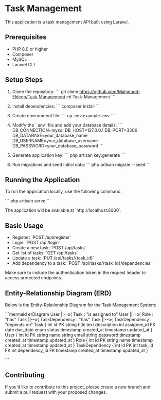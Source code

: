 # Task Management

This application is a task management API built using Laravel.

## Prerequisites

- PHP 8.0 or higher
- Composer
- MySQL
- Laravel CLI

## Setup Steps

1. Clone the repository:
   \`\`\`
   git clone https://github.com/Mahmuod-Eldeep/Task-Management
   cd Task-Management
   \`\`\`

2. Install dependencies:
   \`\`\`
   composer install
   \`\`\`

3. Create environment file:
   \`\`\`
   cp .env.example .env
   \`\`\`

4. Modify the \`.env\` file and add your database details:
   \`\`\`
   DB_CONNECTION=mysql
   DB_HOST=127.0.0.1
   DB_PORT=3306
   DB_DATABASE=your_database_name
   DB_USERNAME=your_database_username
   DB_PASSWORD=your_database_password
   \`\`\`

5. Generate application key:
   \`\`\`
   php artisan key:generate
   \`\`\`

6. Run migrations and seed initial data:
   \`\`\`
   php artisan migrate --seed
   \`\`\`

## Running the Application

To run the application locally, use the following command:

\`\`\`
php artisan serve
\`\`\`

The application will be available at \`http://localhost:8000\`.

## Basic Usage

- Register: \`POST /api/register\`
- Login: \`POST /api/login\`
- Create a new task: \`POST /api/tasks\`
- Get list of tasks: \`GET /api/tasks\`
- Update a task: \`PUT /api/tasks/{task_id}\`
- Add dependency to a task: \`POST /api/tasks/{task_id}/dependencies\`

Make sure to include the authentication token in the request header to access protected endpoints.

## Entity-Relationship Diagram (ERD)


Below is the Entity-Relationship Diagram for the Task Management System:


\`\`\`mermaid
erDiagram
    User ||--o{ Task : "is assigned to"
    User ||--o{ Role : "has"
    Task ||--o{ TaskDependency : "has"
    Task ||--o{ TaskDependency : "depends on"
    Task {
        int id PK
        string title
        text description
        int assignee_id FK
        date due_date
        enum status
        timestamp created_at
        timestamp updated_at
    }
    User {
        int id PK
        string name
        string email
        string password
        timestamp created_at
        timestamp updated_at
    }
    Role {
        int id PK
        string name
        timestamp created_at
        timestamp updated_at
    }
    TaskDependency {
        int id PK
        int task_id FK
        int dependency_id FK
        timestamp created_at
        timestamp updated_at
    }

\`\`\`





## Contributing

If you'd like to contribute to this project, please create a new branch and submit a pull request with your proposed changes.


